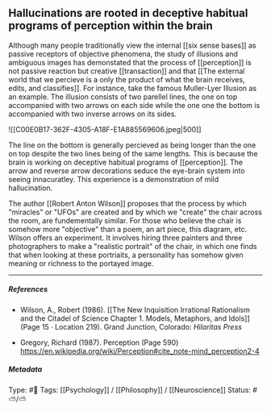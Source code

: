 ## Hallucinations are rooted in deceptive habitual programs of perception within the brain  # 

Although many people traditionally view the internal [[six sense bases]] as passive receptors of objective phenomena, the study of illusions and ambiguous images has demonstated that the process of [[perception]] is not passive reaction but creative [[transaction]] and that [[The external world that we percieve is a only the product of what the brain receives, edits, and classifies]]. For instance, take the famous Muller-Lyer Illusion as an example. The illusion consists of two parellel lines, the one on top accompanied with two arrows on each side while the one one the bottom is accompanied with two inverse arrows on its sides. 

![[C00E0B17-362F-4305-A18F-E1A885569606.jpeg|500]]

The line on the bottom is generally percieved as being longer than the one on top despite the two lines being of the same lengths. This is because the brain is working on deceptive habitual programs of [[perception]]. The arrow and reverse arrow decorations seduce the eye-brain system into seeing innacuratley. This experience is a demonstration of mild hallucination.

The author [[Robert Anton Wilson]] proposes that the process by which "miracles" or "UFOs" are created and by which we "create" the chair across the room, are fundementally similar. For those who believe the chair is somehow more "objective" than a poem, an art piece, this diagram, etc. Wilson offers an experiment. It involves hiring three painters and three photographers to make a  "realistic portrait" of the chair, in which one finds that when looking at these portriaits, a personality has somehow given meaning or richness to the portayed image.

___

##### References

- Wilson, A., Robert (1986). [[The New Inquisition Irrational Rationalism and the Citadel of Science Chapter 1. Models, Metaphors, and Idols]] (Page 15 · Location 219). Grand Junction, Colorado: _Hilaritas Press_

- Gregory, Richard (1987). Perception (Page 590) https://en.wikipedia.org/wiki/Perception#cite_note-mind_perception2-4

##### Metadata

Type: #🔴 
Tags: [[Psychology]] / [[Philosophy]] / [[Neuroscience]]
Status: #⛅️/⛅️ 